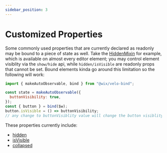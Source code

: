 ```yaml
---
sidebar_position: 3
---
```


# Customized Properties

Some commonly used properties that are currently declared as readonly may be bound to a piece of state as well.
Take the [HiddenMixin](https://www.wix.com/velo/reference/$w/hiddenmixin) for example, which is available on almost every editor element; you may control element visiblity via the `show/hide` api, while `hidden/isVisible` are readonly props that cannot be set.
Bound elements kinda go around this limitation so the following will work:

```javascript
import { makeAutoObservable, bind } from "@wix/velo-bind";

const state = makeAutoObservable({
  buttonVisibility: true,
});
const { button } = bind($w);
button.isVisible = () => buttonVisibility;
// any change to buttonVisiblity value will change the button visiblity
```

These properties currently include:

- [hidden](https://www.wix.com/velo/reference/$w/hiddenmixin/hidden)
- [isVisible](https://www.wix.com/velo/reference/$w/hiddenmixin/isvisible)
- [collapsed](https://www.wix.com/velo/reference/$w/collapsedmixin/collapsed)
